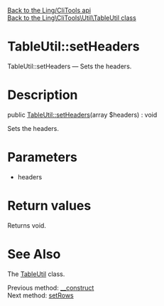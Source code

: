 [Back to the Ling/CliTools api](https://github.com/lingtalfi/CliTools/blob/master/doc/api/Ling/CliTools.md)<br>
[Back to the Ling\CliTools\Util\TableUtil class](https://github.com/lingtalfi/CliTools/blob/master/doc/api/Ling/CliTools/Util/TableUtil.md)


TableUtil::setHeaders
================



TableUtil::setHeaders — Sets the headers.




Description
================


public [TableUtil::setHeaders](https://github.com/lingtalfi/CliTools/blob/master/doc/api/Ling/CliTools/Util/TableUtil/setHeaders.md)(array $headers) : void




Sets the headers.




Parameters
================


- headers

    


Return values
================

Returns void.








See Also
================

The [TableUtil](https://github.com/lingtalfi/CliTools/blob/master/doc/api/Ling/CliTools/Util/TableUtil.md) class.

Previous method: [__construct](https://github.com/lingtalfi/CliTools/blob/master/doc/api/Ling/CliTools/Util/TableUtil/__construct.md)<br>Next method: [setRows](https://github.com/lingtalfi/CliTools/blob/master/doc/api/Ling/CliTools/Util/TableUtil/setRows.md)<br>

